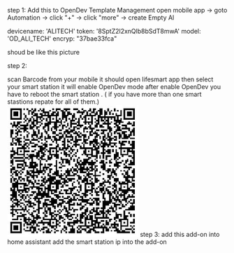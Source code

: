 
step 1:
Add this to OpenDev Template Management
open mobile app -> goto Automation -> click "+" -> click "more" -> create Empty AI

devicename: 'ALITECH'
token: '8SptZ2l2xnQlb8bSdT8mwA'
model: 'OD_ALI_TECH'
encryp: "37bae33fca"

shoud be like this picture


step 2:

scan Barcode from your mobile it should open lifesmart app then select your smart station 
it will enable OpenDev mode after enable OpenDev you have to reboot the smart station . ( if you have more than one smart stastions repate for all of them.)
![Barcode](https://github.com/ALITECHLAB/lifesmart_local_addon/blob/main/Docs/barcode.jpeg)
step 3: 
add this add-on into home assistant add the smart station ip into the add-on
